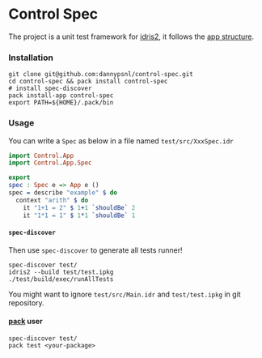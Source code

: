 # Control Spec

The project is a unit test framework for [idris2](https://idris2.readthedocs.io/en/latest/index.html), it follows the [app structure](https://idris2.readthedocs.io/en/latest/app/interfaces.html).

### Installation

```shell
git clone git@github.com:dannypsnl/control-spec.git
cd control-spec && pack install control-spec
# install spec-discover
pack install-app control-spec
export PATH=${HOME}/.pack/bin
```

### Usage

You can write a `Spec` as below in a file named `test/src/XxxSpec.idr`

```idris
import Control.App
import Control.App.Spec

export
spec : Spec e => App e ()
spec = describe "example" $ do
  context "arith" $ do
    it "1+1 = 2" $ 1+1 `shouldBe` 2
    it "1*1 = 1" $ 1*1 `shouldBe` 1
```

#### `spec-discover`

Then use `spec-discover` to generate all tests runner!

```shell
spec-discover test/
idris2 --build test/test.ipkg
./test/build/exec/runAllTests
```

You might want to ignore `test/src/Main.idr` and `test/test.ipkg` in git repository.

#### [pack](https://github.com/stefan-hoeck/idris2-pack#quick-installation) user

```shell
spec-discover test/
pack test <your-package>
```
